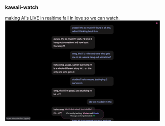 ### kawaii-watch
making AI's LIVE in realtime fall in love so we can watch.
<img src="screenshot.png" alt="kawaii-watch">
